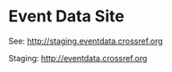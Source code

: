 # Event Data Site

See: http://staging.eventdata.crossref.org

Staging: http://eventdata.crossref.org

